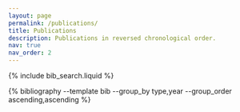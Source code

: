 ```yaml
---
layout: page
permalink: /publications/
title: Publications
description: Publications in reversed chronological order.
nav: true
nav_order: 2
---
```


<!-- _pages/publications.md -->

<!-- Bibsearch Feature -->

{% include bib_search.liquid %}

<div class="publications">

{% bibliography --template bib --group_by type,year --group_order ascending,ascending %}

</div>
